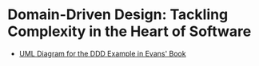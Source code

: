 # Domain-Driven Design: Tackling Complexity in the Heart of Software

- [UML Diagram for the DDD Example in Evans' Book](https://github.com/takaakit/uml-diagram-for-ddd-example-in-evans-book)
